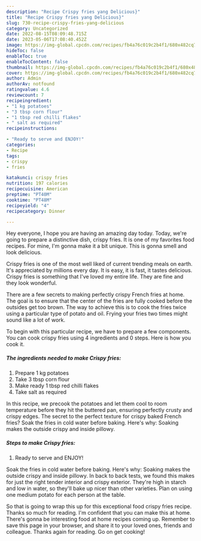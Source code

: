 ```yaml
---
description: "Recipe Crispy fries yang Delicious}"
title: "Recipe Crispy fries yang Delicious}"
slug: 730-recipe-crispy-fries-yang-delicious
category: Uncategorized
date: 2022-08-15T08:09:48.715Z
date: 2023-05-06T17:08:40.452Z
image: https://img-global.cpcdn.com/recipes/fb4a76c019c2b4f1/680x482cq70/crispy-fries-recipe-main-photo.jpg
hideToc: false
enableToc: true
enableTocContent: false
thumbnail: https://img-global.cpcdn.com/recipes/fb4a76c019c2b4f1/680x482cq70/crispy-fries-recipe-main-photo.jpg
cover: https://img-global.cpcdn.com/recipes/fb4a76c019c2b4f1/680x482cq70/crispy-fries-recipe-main-photo.jpg
author: Admin
authorAv: notfound
ratingvalue: 4.6
reviewcount: 7
recipeingredient:
- "1 kg potatoes"
- "3 tbsp corn flour"
- "1 tbsp red chilli flakes"
- " salt as required"
recipeinstructions:

- "Ready to serve and ENJOY!"
categories:
- Recipe
tags:
- crispy
- fries

katakunci: crispy fries 
nutrition: 197 calories
recipecuisine: American
preptime: "PT40M"
cooktime: "PT48M"
recipeyield: "4"
recipecategory: Dinner

---
```



Hey everyone, I hope you are having an amazing day today. Today, we're going to prepare a distinctive dish, crispy fries. It is one of my favorites food recipes. For mine, I'm gonna make it a bit unique. This is gonna smell and look delicious.

Crispy fries is one of the most well liked of current trending meals on earth. It's appreciated by millions every day. It is easy, it is fast, it tastes delicious. Crispy fries is something that I've loved my entire life. They are fine and they look wonderful.

There are a few secrets to making perfectly crispy French fries at home. The goal is to ensure that the center of the fries are fully cooked before the outsides get too brown. The way to achieve this is to cook the fries twice using a particular type of potato and oil. Frying your fries two times might sound like a lot of work.


To begin with this particular recipe, we have to prepare a few components. You can cook crispy fries using 4 ingredients and 0 steps. Here is how you cook it.

<!--inarticleads1-->

##### The ingredients needed to make Crispy fries:

1. Prepare 1 kg potatoes
1. Take 3 tbsp corn flour
1. Make ready 1 tbsp red chilli flakes
1. Take  salt as required


In this recipe, we precook the potatoes and let them cool to room temperature before they hit the buttered pan, ensuring perfectly crusty and crispy edges. The secret to the perfect texture for crispy baked French fries? Soak the fries in cold water before baking. Here&#39;s why: Soaking makes the outside crispy and inside pillowy. 

<!--inarticleads2-->

##### Steps to make Crispy fries:


1. Ready to serve and ENJOY!

Soak the fries in cold water before baking. Here&#39;s why: Soaking makes the outside crispy and inside pillowy. In back to back tests, we found this makes for just the right tender interior and crispy exterior. They&#39;re high in starch and low in water, so they&#39;ll bake up nicer than other varieties. Plan on using one medium potato for each person at the table. 

So that is going to wrap this up for this exceptional food crispy fries recipe. Thanks so much for reading. I'm confident that you can make this at home. There's gonna be interesting food at home recipes coming up. Remember to save this page in your browser, and share it to your loved ones, friends and colleague. Thanks again for reading. Go on get cooking!
